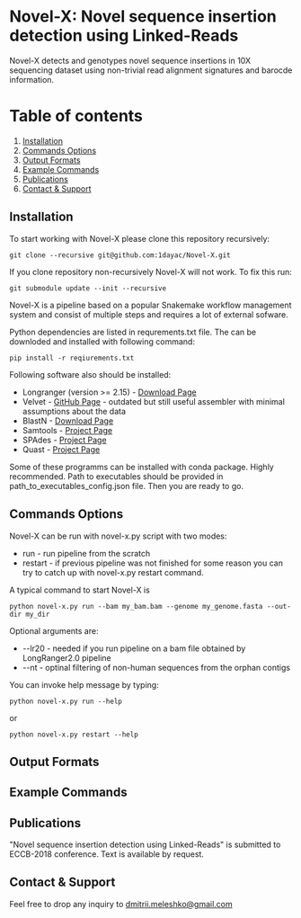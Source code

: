 Novel-X: Novel sequence insertion detection using Linked-Reads
======

Novel-X detects and genotypes novel sequence insertions in 10X sequencing dataset using non-trivial read alignment signatures and barocde information.

# Table of contents
1. [Installation](#installation)
2. [Commands Options](#commands-options)
3. [Output Formats](#output-formats)
4. [Example Commands](#example-commands)
5. [Publications](#publications)
6. [Contact & Support](#contact)

## Installation

To start working with Novel-X please clone this repository recursively:

```
git clone --recursive git@github.com:1dayac/Novel-X.git
```

If you clone repository non-recursively Novel-X will not work. To fix this run:

```
git submodule update --init --recursive
```

Novel-X is a pipeline based on a popular Snakemake workflow management system and consist of multiple steps and requires a lot of external sofware.

Python dependencies are listed in requrements.txt file. The can be downloded and installed with following command:

```
pip install -r reqiurements.txt
```

Following software also should be installed:

* Longranger (version >= 2.15) - [Download Page](https://support.10xgenomics.com/genome-exome/software/downloads/latest)
* Velvet - [GitHub Page](https://github.com/dzerbino/velvet) - outdated but still useful assembler with minimal assumptions about the data
* BlastN - [Download Page](https://blast.ncbi.nlm.nih.gov/Blast.cgi?CMD=Web&PAGE_TYPE=BlastDocs&DOC_TYPE=Download)
* Samtools - [Project Page](http://www.htslib.org/)
* SPAdes - [Project Page](http://cab.spbu.ru/software/spades/)
* Quast - [Project Page](http://cab.spbu.ru/software/quast/)

Some of these programms can be installed with conda package. Highly recommended. 
Path to executables should be provided in path_to_executables_config.json file. Then you are ready to go.


## Commands Options

Novel-X can be run with novel-x.py script with two modes:

* run - run pipeline from the scratch
* restart - if previous pipeline was not finished for some reason you can try to catch up with novel-x.py restart command.

A typical command to start Novel-X is 
```
python novel-x.py run --bam my_bam.bam --genome my_genome.fasta --out-dir my_dir
```

Optional arguments are:
* --lr20 - needed if you run pipeline on a bam file obtained by LongRanger2.0 pipeline
* --nt - optinal filtering of non-human sequences from the orphan contigs

You can invoke help message by typing:

```
python novel-x.py run --help
```
or

```
python novel-x.py restart --help
```
## Output Formats

## Example Commands

## Publications

"Novel sequence insertion detection using Linked-Reads" is submitted to ECCB-2018 conference. Text is available by request.

## Contact & Support

Feel free to drop any inquiry to [dmitrii.meleshko@gmail.com]() 
